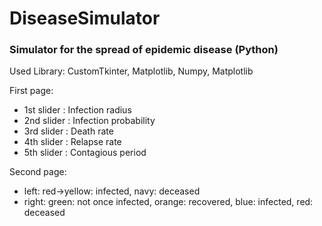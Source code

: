 # DiseaseSimulator
### Simulator for the spread of epidemic disease (Python)
Used Library: CustomTkinter, Matplotlib, Numpy, Matplotlib

First page:
- 1st slider : Infection radius
- 2nd slider : Infection probability
- 3rd slider : Death rate
- 4th slider : Relapse rate
- 5th slider : Contagious period

Second page:
- left: red->yellow: infected, navy: deceased
- right: green: not once infected, orange: recovered, blue: infected, red: deceased
